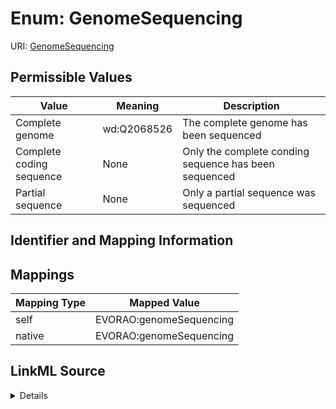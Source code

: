 # Enum: GenomeSequencing



URI: [GenomeSequencing](GenomeSequencing.md)

## Permissible Values

| Value | Meaning | Description |
| --- | --- | --- |
| Complete genome | wd:Q2068526 | The complete genome has been sequenced |
| Complete coding sequence | None | Only the complete conding sequence has been sequenced |
| Partial sequence | None | Only a partial sequence was sequenced |









## Identifier and Mapping Information








## Mappings

| Mapping Type | Mapped Value |
| ---  | ---  |
| self | EVORAO:genomeSequencing |
| native | EVORAO:genomeSequencing |




## LinkML Source

<details>
```yaml
name: genomeSequencing
rank: 1000
permissible_values:
  Complete genome:
    text: Complete genome
    description: The complete genome has been sequenced
    meaning: wd:Q2068526
  Complete coding sequence:
    text: Complete coding sequence
    description: Only the complete conding sequence has been sequenced
  Partial sequence:
    text: Partial sequence
    description: Only a partial sequence was sequenced

```
</details>
